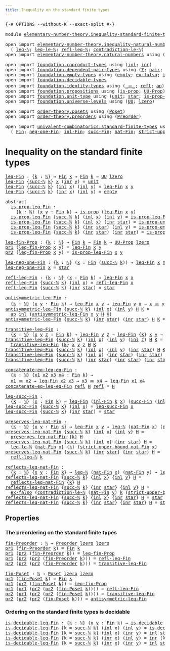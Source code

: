 ```yaml
---
title: Inequality on the standard finite types
---
```


<pre class="Agda"><a id="65" class="Symbol">{-#</a> <a id="69" class="Keyword">OPTIONS</a> <a id="77" class="Pragma">--without-K</a> <a id="89" class="Pragma">--exact-split</a> <a id="103" class="Symbol">#-}</a>

<a id="108" class="Keyword">module</a> <a id="115" href="elementary-number-theory.inequality-standard-finite-types.html" class="Module">elementary-number-theory.inequality-standard-finite-types</a> <a id="173" class="Keyword">where</a>

<a id="180" class="Keyword">open</a> <a id="185" class="Keyword">import</a> <a id="192" href="elementary-number-theory.inequality-natural-numbers.html" class="Module">elementary-number-theory.inequality-natural-numbers</a> <a id="244" class="Keyword">using</a>
  <a id="252" class="Symbol">(</a> <a id="254" href="elementary-number-theory.inequality-natural-numbers.html#1660" class="Function">leq-ℕ</a><a id="259" class="Symbol">;</a> <a id="261" href="elementary-number-theory.inequality-natural-numbers.html#13330" class="Function">leq-le-ℕ</a><a id="269" class="Symbol">;</a> <a id="271" href="elementary-number-theory.inequality-natural-numbers.html#4478" class="Function">refl-leq-ℕ</a><a id="281" class="Symbol">;</a> <a id="283" href="elementary-number-theory.inequality-natural-numbers.html#12443" class="Function">contradiction-le-ℕ</a><a id="301" class="Symbol">)</a>
<a id="303" class="Keyword">open</a> <a id="308" class="Keyword">import</a> <a id="315" href="elementary-number-theory.natural-numbers.html" class="Module">elementary-number-theory.natural-numbers</a> <a id="356" class="Keyword">using</a> <a id="362" class="Symbol">(</a><a id="363" href="elementary-number-theory.natural-numbers.html#1458" class="Datatype">ℕ</a><a id="364" class="Symbol">;</a> <a id="366" href="elementary-number-theory.natural-numbers.html#1479" class="InductiveConstructor">zero-ℕ</a><a id="372" class="Symbol">;</a> <a id="374" href="elementary-number-theory.natural-numbers.html#1492" class="InductiveConstructor">succ-ℕ</a><a id="380" class="Symbol">)</a>

<a id="383" class="Keyword">open</a> <a id="388" class="Keyword">import</a> <a id="395" href="foundation.coproduct-types.html" class="Module">foundation.coproduct-types</a> <a id="422" class="Keyword">using</a> <a id="428" class="Symbol">(</a><a id="429" href="foundation.coproduct-types.html#1253" class="InductiveConstructor">inl</a><a id="432" class="Symbol">;</a> <a id="434" href="foundation.coproduct-types.html#1276" class="InductiveConstructor">inr</a><a id="437" class="Symbol">)</a>
<a id="439" class="Keyword">open</a> <a id="444" class="Keyword">import</a> <a id="451" href="foundation.dependent-pair-types.html" class="Module">foundation.dependent-pair-types</a> <a id="483" class="Keyword">using</a> <a id="489" class="Symbol">(</a><a id="490" href="foundation-core.dependent-pair-types.html#515" class="Record">Σ</a><a id="491" class="Symbol">;</a> <a id="493" href="foundation-core.dependent-pair-types.html#588" class="InductiveConstructor">pair</a><a id="497" class="Symbol">;</a> <a id="499" href="foundation-core.dependent-pair-types.html#605" class="Field">pr1</a><a id="502" class="Symbol">;</a> <a id="504" href="foundation-core.dependent-pair-types.html#617" class="Field">pr2</a><a id="507" class="Symbol">)</a>
<a id="509" class="Keyword">open</a> <a id="514" class="Keyword">import</a> <a id="521" href="foundation.empty-types.html" class="Module">foundation.empty-types</a> <a id="544" class="Keyword">using</a> <a id="550" class="Symbol">(</a><a id="551" href="foundation-core.empty-types.html#1057" class="Datatype">empty</a><a id="556" class="Symbol">;</a> <a id="558" href="foundation-core.empty-types.html#1160" class="Function">ex-falso</a><a id="566" class="Symbol">;</a> <a id="568" href="foundation-core.empty-types.html#2377" class="Function">is-prop-empty</a><a id="581" class="Symbol">)</a>
<a id="583" class="Keyword">open</a> <a id="588" class="Keyword">import</a> <a id="595" href="foundation.decidable-types.html" class="Module">foundation.decidable-types</a>
<a id="622" class="Keyword">open</a> <a id="627" class="Keyword">import</a> <a id="634" href="foundation.identity-types.html" class="Module">foundation.identity-types</a> <a id="660" class="Keyword">using</a> <a id="666" class="Symbol">(</a><a id="667" href="foundation-core.identity-types.html#1865" class="Function Operator">_＝_</a><a id="670" class="Symbol">;</a> <a id="672" href="foundation-core.identity-types.html#1820" class="InductiveConstructor">refl</a><a id="676" class="Symbol">;</a> <a id="678" href="foundation-core.identity-types.html#4003" class="Function">ap</a><a id="680" class="Symbol">)</a>
<a id="682" class="Keyword">open</a> <a id="687" class="Keyword">import</a> <a id="694" href="foundation.propositions.html" class="Module">foundation.propositions</a> <a id="718" class="Keyword">using</a> <a id="724" class="Symbol">(</a><a id="725" href="foundation-core.propositions.html#1309" class="Function">is-prop</a><a id="732" class="Symbol">;</a> <a id="734" href="foundation-core.propositions.html#1393" class="Function">UU-Prop</a><a id="741" class="Symbol">)</a>
<a id="743" class="Keyword">open</a> <a id="748" class="Keyword">import</a> <a id="755" href="foundation.unit-type.html" class="Module">foundation.unit-type</a> <a id="776" class="Keyword">using</a> <a id="782" class="Symbol">(</a><a id="783" href="foundation.unit-type.html#1084" class="Datatype">unit</a><a id="787" class="Symbol">;</a> <a id="789" href="foundation.unit-type.html#1108" class="InductiveConstructor">star</a><a id="793" class="Symbol">;</a> <a id="795" href="foundation.unit-type.html#2898" class="Function">is-prop-unit</a><a id="807" class="Symbol">)</a>
<a id="809" class="Keyword">open</a> <a id="814" class="Keyword">import</a> <a id="821" href="foundation.universe-levels.html" class="Module">foundation.universe-levels</a> <a id="848" class="Keyword">using</a> <a id="854" class="Symbol">(</a><a id="855" href="foundation-core.universe-levels.html#235" class="Primitive">UU</a><a id="857" class="Symbol">;</a> <a id="859" href="Agda.Primitive.html#764" class="Primitive">lzero</a><a id="864" class="Symbol">)</a>

<a id="867" class="Keyword">open</a> <a id="872" class="Keyword">import</a> <a id="879" href="order-theory.posets.html" class="Module">order-theory.posets</a> <a id="899" class="Keyword">using</a> <a id="905" class="Symbol">(</a><a id="906" href="order-theory.posets.html#731" class="Function">Poset</a><a id="911" class="Symbol">)</a>
<a id="913" class="Keyword">open</a> <a id="918" class="Keyword">import</a> <a id="925" href="order-theory.preorders.html" class="Module">order-theory.preorders</a> <a id="948" class="Keyword">using</a> <a id="954" class="Symbol">(</a><a id="955" href="order-theory.preorders.html#531" class="Function">Preorder</a><a id="963" class="Symbol">)</a>

<a id="966" class="Keyword">open</a> <a id="971" class="Keyword">import</a> <a id="978" href="univalent-combinatorics.standard-finite-types.html" class="Module">univalent-combinatorics.standard-finite-types</a> <a id="1024" class="Keyword">using</a>
  <a id="1032" class="Symbol">(</a> <a id="1034" href="univalent-combinatorics.standard-finite-types.html#2293" class="Function">Fin</a><a id="1037" class="Symbol">;</a> <a id="1039" href="univalent-combinatorics.standard-finite-types.html#2557" class="Function">neg-one-Fin</a><a id="1050" class="Symbol">;</a> <a id="1052" href="univalent-combinatorics.standard-finite-types.html#2369" class="Function">inl-Fin</a><a id="1059" class="Symbol">;</a> <a id="1061" href="univalent-combinatorics.standard-finite-types.html#7812" class="Function">succ-Fin</a><a id="1069" class="Symbol">;</a> <a id="1071" href="univalent-combinatorics.standard-finite-types.html#5814" class="Function">nat-Fin</a><a id="1078" class="Symbol">;</a> <a id="1080" href="univalent-combinatorics.standard-finite-types.html#5915" class="Function">strict-upper-bound-nat-Fin</a><a id="1106" class="Symbol">)</a>
</pre>
# Inequality on the standard finite types

<pre class="Agda"><a id="leq-Fin"></a><a id="1164" href="elementary-number-theory.inequality-standard-finite-types.html#1164" class="Function">leq-Fin</a> <a id="1172" class="Symbol">:</a> <a id="1174" class="Symbol">{</a><a id="1175" href="elementary-number-theory.inequality-standard-finite-types.html#1175" class="Bound">k</a> <a id="1177" class="Symbol">:</a> <a id="1179" href="elementary-number-theory.natural-numbers.html#1458" class="Datatype">ℕ</a><a id="1180" class="Symbol">}</a> <a id="1182" class="Symbol">→</a> <a id="1184" href="univalent-combinatorics.standard-finite-types.html#2293" class="Function">Fin</a> <a id="1188" href="elementary-number-theory.inequality-standard-finite-types.html#1175" class="Bound">k</a> <a id="1190" class="Symbol">→</a> <a id="1192" href="univalent-combinatorics.standard-finite-types.html#2293" class="Function">Fin</a> <a id="1196" href="elementary-number-theory.inequality-standard-finite-types.html#1175" class="Bound">k</a> <a id="1198" class="Symbol">→</a> <a id="1200" href="foundation-core.universe-levels.html#235" class="Primitive">UU</a> <a id="1203" href="Agda.Primitive.html#764" class="Primitive">lzero</a>
<a id="1209" href="elementary-number-theory.inequality-standard-finite-types.html#1164" class="Function">leq-Fin</a> <a id="1217" class="Symbol">{</a><a id="1218" href="elementary-number-theory.natural-numbers.html#1492" class="InductiveConstructor">succ-ℕ</a> <a id="1225" href="elementary-number-theory.inequality-standard-finite-types.html#1225" class="Bound">k</a><a id="1226" class="Symbol">}</a> <a id="1228" href="elementary-number-theory.inequality-standard-finite-types.html#1228" class="Bound">x</a> <a id="1230" class="Symbol">(</a><a id="1231" href="foundation.coproduct-types.html#1276" class="InductiveConstructor">inr</a> <a id="1235" href="elementary-number-theory.inequality-standard-finite-types.html#1235" class="Bound">y</a><a id="1236" class="Symbol">)</a> <a id="1238" class="Symbol">=</a> <a id="1240" href="foundation.unit-type.html#1084" class="Datatype">unit</a>
<a id="1245" href="elementary-number-theory.inequality-standard-finite-types.html#1164" class="Function">leq-Fin</a> <a id="1253" class="Symbol">{</a><a id="1254" href="elementary-number-theory.natural-numbers.html#1492" class="InductiveConstructor">succ-ℕ</a> <a id="1261" href="elementary-number-theory.inequality-standard-finite-types.html#1261" class="Bound">k</a><a id="1262" class="Symbol">}</a> <a id="1264" class="Symbol">(</a><a id="1265" href="foundation.coproduct-types.html#1253" class="InductiveConstructor">inl</a> <a id="1269" href="elementary-number-theory.inequality-standard-finite-types.html#1269" class="Bound">x</a><a id="1270" class="Symbol">)</a> <a id="1272" class="Symbol">(</a><a id="1273" href="foundation.coproduct-types.html#1253" class="InductiveConstructor">inl</a> <a id="1277" href="elementary-number-theory.inequality-standard-finite-types.html#1277" class="Bound">y</a><a id="1278" class="Symbol">)</a> <a id="1280" class="Symbol">=</a> <a id="1282" href="elementary-number-theory.inequality-standard-finite-types.html#1164" class="Function">leq-Fin</a> <a id="1290" href="elementary-number-theory.inequality-standard-finite-types.html#1269" class="Bound">x</a> <a id="1292" href="elementary-number-theory.inequality-standard-finite-types.html#1277" class="Bound">y</a>
<a id="1294" href="elementary-number-theory.inequality-standard-finite-types.html#1164" class="Function">leq-Fin</a> <a id="1302" class="Symbol">{</a><a id="1303" href="elementary-number-theory.natural-numbers.html#1492" class="InductiveConstructor">succ-ℕ</a> <a id="1310" href="elementary-number-theory.inequality-standard-finite-types.html#1310" class="Bound">k</a><a id="1311" class="Symbol">}</a> <a id="1313" class="Symbol">(</a><a id="1314" href="foundation.coproduct-types.html#1276" class="InductiveConstructor">inr</a> <a id="1318" href="elementary-number-theory.inequality-standard-finite-types.html#1318" class="Bound">x</a><a id="1319" class="Symbol">)</a> <a id="1321" class="Symbol">(</a><a id="1322" href="foundation.coproduct-types.html#1253" class="InductiveConstructor">inl</a> <a id="1326" href="elementary-number-theory.inequality-standard-finite-types.html#1326" class="Bound">y</a><a id="1327" class="Symbol">)</a> <a id="1329" class="Symbol">=</a> <a id="1331" href="foundation-core.empty-types.html#1057" class="Datatype">empty</a>

<a id="1338" class="Keyword">abstract</a>
  <a id="is-prop-leq-Fin"></a><a id="1349" href="elementary-number-theory.inequality-standard-finite-types.html#1349" class="Function">is-prop-leq-Fin</a> <a id="1365" class="Symbol">:</a>
    <a id="1371" class="Symbol">{</a><a id="1372" href="elementary-number-theory.inequality-standard-finite-types.html#1372" class="Bound">k</a> <a id="1374" class="Symbol">:</a> <a id="1376" href="elementary-number-theory.natural-numbers.html#1458" class="Datatype">ℕ</a><a id="1377" class="Symbol">}</a> <a id="1379" class="Symbol">(</a><a id="1380" href="elementary-number-theory.inequality-standard-finite-types.html#1380" class="Bound">x</a> <a id="1382" href="elementary-number-theory.inequality-standard-finite-types.html#1382" class="Bound">y</a> <a id="1384" class="Symbol">:</a> <a id="1386" href="univalent-combinatorics.standard-finite-types.html#2293" class="Function">Fin</a> <a id="1390" href="elementary-number-theory.inequality-standard-finite-types.html#1372" class="Bound">k</a><a id="1391" class="Symbol">)</a> <a id="1393" class="Symbol">→</a> <a id="1395" href="foundation-core.propositions.html#1309" class="Function">is-prop</a> <a id="1403" class="Symbol">(</a><a id="1404" href="elementary-number-theory.inequality-standard-finite-types.html#1164" class="Function">leq-Fin</a> <a id="1412" href="elementary-number-theory.inequality-standard-finite-types.html#1380" class="Bound">x</a> <a id="1414" href="elementary-number-theory.inequality-standard-finite-types.html#1382" class="Bound">y</a><a id="1415" class="Symbol">)</a>
  <a id="1419" href="elementary-number-theory.inequality-standard-finite-types.html#1349" class="Function">is-prop-leq-Fin</a> <a id="1435" class="Symbol">{</a><a id="1436" href="elementary-number-theory.natural-numbers.html#1492" class="InductiveConstructor">succ-ℕ</a> <a id="1443" href="elementary-number-theory.inequality-standard-finite-types.html#1443" class="Bound">k</a><a id="1444" class="Symbol">}</a> <a id="1446" class="Symbol">(</a><a id="1447" href="foundation.coproduct-types.html#1253" class="InductiveConstructor">inl</a> <a id="1451" href="elementary-number-theory.inequality-standard-finite-types.html#1451" class="Bound">x</a><a id="1452" class="Symbol">)</a> <a id="1454" class="Symbol">(</a><a id="1455" href="foundation.coproduct-types.html#1253" class="InductiveConstructor">inl</a> <a id="1459" href="elementary-number-theory.inequality-standard-finite-types.html#1459" class="Bound">y</a><a id="1460" class="Symbol">)</a> <a id="1462" class="Symbol">=</a> <a id="1464" href="elementary-number-theory.inequality-standard-finite-types.html#1349" class="Function">is-prop-leq-Fin</a> <a id="1480" href="elementary-number-theory.inequality-standard-finite-types.html#1451" class="Bound">x</a> <a id="1482" href="elementary-number-theory.inequality-standard-finite-types.html#1459" class="Bound">y</a>
  <a id="1486" href="elementary-number-theory.inequality-standard-finite-types.html#1349" class="Function">is-prop-leq-Fin</a> <a id="1502" class="Symbol">{</a><a id="1503" href="elementary-number-theory.natural-numbers.html#1492" class="InductiveConstructor">succ-ℕ</a> <a id="1510" href="elementary-number-theory.inequality-standard-finite-types.html#1510" class="Bound">k</a><a id="1511" class="Symbol">}</a> <a id="1513" class="Symbol">(</a><a id="1514" href="foundation.coproduct-types.html#1253" class="InductiveConstructor">inl</a> <a id="1518" href="elementary-number-theory.inequality-standard-finite-types.html#1518" class="Bound">x</a><a id="1519" class="Symbol">)</a> <a id="1521" class="Symbol">(</a><a id="1522" href="foundation.coproduct-types.html#1276" class="InductiveConstructor">inr</a> <a id="1526" href="foundation.unit-type.html#1108" class="InductiveConstructor">star</a><a id="1530" class="Symbol">)</a> <a id="1532" class="Symbol">=</a> <a id="1534" href="foundation.unit-type.html#2898" class="Function">is-prop-unit</a>
  <a id="1549" href="elementary-number-theory.inequality-standard-finite-types.html#1349" class="Function">is-prop-leq-Fin</a> <a id="1565" class="Symbol">{</a><a id="1566" href="elementary-number-theory.natural-numbers.html#1492" class="InductiveConstructor">succ-ℕ</a> <a id="1573" href="elementary-number-theory.inequality-standard-finite-types.html#1573" class="Bound">k</a><a id="1574" class="Symbol">}</a> <a id="1576" class="Symbol">(</a><a id="1577" href="foundation.coproduct-types.html#1276" class="InductiveConstructor">inr</a> <a id="1581" href="foundation.unit-type.html#1108" class="InductiveConstructor">star</a><a id="1585" class="Symbol">)</a> <a id="1587" class="Symbol">(</a><a id="1588" href="foundation.coproduct-types.html#1253" class="InductiveConstructor">inl</a> <a id="1592" href="elementary-number-theory.inequality-standard-finite-types.html#1592" class="Bound">y</a><a id="1593" class="Symbol">)</a> <a id="1595" class="Symbol">=</a> <a id="1597" href="foundation-core.empty-types.html#2377" class="Function">is-prop-empty</a>
  <a id="1613" href="elementary-number-theory.inequality-standard-finite-types.html#1349" class="Function">is-prop-leq-Fin</a> <a id="1629" class="Symbol">{</a><a id="1630" href="elementary-number-theory.natural-numbers.html#1492" class="InductiveConstructor">succ-ℕ</a> <a id="1637" href="elementary-number-theory.inequality-standard-finite-types.html#1637" class="Bound">k</a><a id="1638" class="Symbol">}</a> <a id="1640" class="Symbol">(</a><a id="1641" href="foundation.coproduct-types.html#1276" class="InductiveConstructor">inr</a> <a id="1645" href="foundation.unit-type.html#1108" class="InductiveConstructor">star</a><a id="1649" class="Symbol">)</a> <a id="1651" class="Symbol">(</a><a id="1652" href="foundation.coproduct-types.html#1276" class="InductiveConstructor">inr</a> <a id="1656" href="foundation.unit-type.html#1108" class="InductiveConstructor">star</a><a id="1660" class="Symbol">)</a> <a id="1662" class="Symbol">=</a> <a id="1664" href="foundation.unit-type.html#2898" class="Function">is-prop-unit</a>

<a id="leq-fin-Prop"></a><a id="1678" href="elementary-number-theory.inequality-standard-finite-types.html#1678" class="Function">leq-fin-Prop</a> <a id="1691" class="Symbol">:</a> <a id="1693" class="Symbol">{</a><a id="1694" href="elementary-number-theory.inequality-standard-finite-types.html#1694" class="Bound">k</a> <a id="1696" class="Symbol">:</a> <a id="1698" href="elementary-number-theory.natural-numbers.html#1458" class="Datatype">ℕ</a><a id="1699" class="Symbol">}</a> <a id="1701" class="Symbol">→</a> <a id="1703" href="univalent-combinatorics.standard-finite-types.html#2293" class="Function">Fin</a> <a id="1707" href="elementary-number-theory.inequality-standard-finite-types.html#1694" class="Bound">k</a> <a id="1709" class="Symbol">→</a> <a id="1711" href="univalent-combinatorics.standard-finite-types.html#2293" class="Function">Fin</a> <a id="1715" href="elementary-number-theory.inequality-standard-finite-types.html#1694" class="Bound">k</a> <a id="1717" class="Symbol">→</a> <a id="1719" href="foundation-core.propositions.html#1393" class="Function">UU-Prop</a> <a id="1727" href="Agda.Primitive.html#764" class="Primitive">lzero</a>
<a id="1733" href="foundation-core.dependent-pair-types.html#605" class="Field">pr1</a> <a id="1737" class="Symbol">(</a><a id="1738" href="elementary-number-theory.inequality-standard-finite-types.html#1678" class="Function">leq-fin-Prop</a> <a id="1751" href="elementary-number-theory.inequality-standard-finite-types.html#1751" class="Bound">x</a> <a id="1753" href="elementary-number-theory.inequality-standard-finite-types.html#1753" class="Bound">y</a><a id="1754" class="Symbol">)</a> <a id="1756" class="Symbol">=</a> <a id="1758" href="elementary-number-theory.inequality-standard-finite-types.html#1164" class="Function">leq-Fin</a> <a id="1766" href="elementary-number-theory.inequality-standard-finite-types.html#1751" class="Bound">x</a> <a id="1768" href="elementary-number-theory.inequality-standard-finite-types.html#1753" class="Bound">y</a>
<a id="1770" href="foundation-core.dependent-pair-types.html#617" class="Field">pr2</a> <a id="1774" class="Symbol">(</a><a id="1775" href="elementary-number-theory.inequality-standard-finite-types.html#1678" class="Function">leq-fin-Prop</a> <a id="1788" href="elementary-number-theory.inequality-standard-finite-types.html#1788" class="Bound">x</a> <a id="1790" href="elementary-number-theory.inequality-standard-finite-types.html#1790" class="Bound">y</a><a id="1791" class="Symbol">)</a> <a id="1793" class="Symbol">=</a> <a id="1795" href="elementary-number-theory.inequality-standard-finite-types.html#1349" class="Function">is-prop-leq-Fin</a> <a id="1811" href="elementary-number-theory.inequality-standard-finite-types.html#1788" class="Bound">x</a> <a id="1813" href="elementary-number-theory.inequality-standard-finite-types.html#1790" class="Bound">y</a>

<a id="leq-neg-one-Fin"></a><a id="1816" href="elementary-number-theory.inequality-standard-finite-types.html#1816" class="Function">leq-neg-one-Fin</a> <a id="1832" class="Symbol">:</a> <a id="1834" class="Symbol">{</a><a id="1835" href="elementary-number-theory.inequality-standard-finite-types.html#1835" class="Bound">k</a> <a id="1837" class="Symbol">:</a> <a id="1839" href="elementary-number-theory.natural-numbers.html#1458" class="Datatype">ℕ</a><a id="1840" class="Symbol">}</a> <a id="1842" class="Symbol">(</a><a id="1843" href="elementary-number-theory.inequality-standard-finite-types.html#1843" class="Bound">x</a> <a id="1845" class="Symbol">:</a> <a id="1847" href="univalent-combinatorics.standard-finite-types.html#2293" class="Function">Fin</a> <a id="1851" class="Symbol">(</a><a id="1852" href="elementary-number-theory.natural-numbers.html#1492" class="InductiveConstructor">succ-ℕ</a> <a id="1859" href="elementary-number-theory.inequality-standard-finite-types.html#1835" class="Bound">k</a><a id="1860" class="Symbol">))</a> <a id="1863" class="Symbol">→</a> <a id="1865" href="elementary-number-theory.inequality-standard-finite-types.html#1164" class="Function">leq-Fin</a> <a id="1873" href="elementary-number-theory.inequality-standard-finite-types.html#1843" class="Bound">x</a> <a id="1875" href="univalent-combinatorics.standard-finite-types.html#2557" class="Function">neg-one-Fin</a>
<a id="1887" href="elementary-number-theory.inequality-standard-finite-types.html#1816" class="Function">leq-neg-one-Fin</a> <a id="1903" href="elementary-number-theory.inequality-standard-finite-types.html#1903" class="Bound">x</a> <a id="1905" class="Symbol">=</a> <a id="1907" href="foundation.unit-type.html#1108" class="InductiveConstructor">star</a>

<a id="refl-leq-Fin"></a><a id="1913" href="elementary-number-theory.inequality-standard-finite-types.html#1913" class="Function">refl-leq-Fin</a> <a id="1926" class="Symbol">:</a> <a id="1928" class="Symbol">{</a><a id="1929" href="elementary-number-theory.inequality-standard-finite-types.html#1929" class="Bound">k</a> <a id="1931" class="Symbol">:</a> <a id="1933" href="elementary-number-theory.natural-numbers.html#1458" class="Datatype">ℕ</a><a id="1934" class="Symbol">}</a> <a id="1936" class="Symbol">(</a><a id="1937" href="elementary-number-theory.inequality-standard-finite-types.html#1937" class="Bound">x</a> <a id="1939" class="Symbol">:</a> <a id="1941" href="univalent-combinatorics.standard-finite-types.html#2293" class="Function">Fin</a> <a id="1945" href="elementary-number-theory.inequality-standard-finite-types.html#1929" class="Bound">k</a><a id="1946" class="Symbol">)</a> <a id="1948" class="Symbol">→</a> <a id="1950" href="elementary-number-theory.inequality-standard-finite-types.html#1164" class="Function">leq-Fin</a> <a id="1958" href="elementary-number-theory.inequality-standard-finite-types.html#1937" class="Bound">x</a> <a id="1960" href="elementary-number-theory.inequality-standard-finite-types.html#1937" class="Bound">x</a>
<a id="1962" href="elementary-number-theory.inequality-standard-finite-types.html#1913" class="Function">refl-leq-Fin</a> <a id="1975" class="Symbol">{</a><a id="1976" href="elementary-number-theory.natural-numbers.html#1492" class="InductiveConstructor">succ-ℕ</a> <a id="1983" href="elementary-number-theory.inequality-standard-finite-types.html#1983" class="Bound">k</a><a id="1984" class="Symbol">}</a> <a id="1986" class="Symbol">(</a><a id="1987" href="foundation.coproduct-types.html#1253" class="InductiveConstructor">inl</a> <a id="1991" href="elementary-number-theory.inequality-standard-finite-types.html#1991" class="Bound">x</a><a id="1992" class="Symbol">)</a> <a id="1994" class="Symbol">=</a> <a id="1996" href="elementary-number-theory.inequality-standard-finite-types.html#1913" class="Function">refl-leq-Fin</a> <a id="2009" href="elementary-number-theory.inequality-standard-finite-types.html#1991" class="Bound">x</a>
<a id="2011" href="elementary-number-theory.inequality-standard-finite-types.html#1913" class="Function">refl-leq-Fin</a> <a id="2024" class="Symbol">{</a><a id="2025" href="elementary-number-theory.natural-numbers.html#1492" class="InductiveConstructor">succ-ℕ</a> <a id="2032" href="elementary-number-theory.inequality-standard-finite-types.html#2032" class="Bound">k</a><a id="2033" class="Symbol">}</a> <a id="2035" class="Symbol">(</a><a id="2036" href="foundation.coproduct-types.html#1276" class="InductiveConstructor">inr</a> <a id="2040" href="foundation.unit-type.html#1108" class="InductiveConstructor">star</a><a id="2044" class="Symbol">)</a> <a id="2046" class="Symbol">=</a> <a id="2048" href="foundation.unit-type.html#1108" class="InductiveConstructor">star</a>

<a id="antisymmetric-leq-Fin"></a><a id="2054" href="elementary-number-theory.inequality-standard-finite-types.html#2054" class="Function">antisymmetric-leq-Fin</a> <a id="2076" class="Symbol">:</a>
  <a id="2080" class="Symbol">{</a><a id="2081" href="elementary-number-theory.inequality-standard-finite-types.html#2081" class="Bound">k</a> <a id="2083" class="Symbol">:</a> <a id="2085" href="elementary-number-theory.natural-numbers.html#1458" class="Datatype">ℕ</a><a id="2086" class="Symbol">}</a> <a id="2088" class="Symbol">(</a><a id="2089" href="elementary-number-theory.inequality-standard-finite-types.html#2089" class="Bound">x</a> <a id="2091" href="elementary-number-theory.inequality-standard-finite-types.html#2091" class="Bound">y</a> <a id="2093" class="Symbol">:</a> <a id="2095" href="univalent-combinatorics.standard-finite-types.html#2293" class="Function">Fin</a> <a id="2099" href="elementary-number-theory.inequality-standard-finite-types.html#2081" class="Bound">k</a><a id="2100" class="Symbol">)</a> <a id="2102" class="Symbol">→</a> <a id="2104" href="elementary-number-theory.inequality-standard-finite-types.html#1164" class="Function">leq-Fin</a> <a id="2112" href="elementary-number-theory.inequality-standard-finite-types.html#2089" class="Bound">x</a> <a id="2114" href="elementary-number-theory.inequality-standard-finite-types.html#2091" class="Bound">y</a> <a id="2116" class="Symbol">→</a> <a id="2118" href="elementary-number-theory.inequality-standard-finite-types.html#1164" class="Function">leq-Fin</a> <a id="2126" href="elementary-number-theory.inequality-standard-finite-types.html#2091" class="Bound">y</a> <a id="2128" href="elementary-number-theory.inequality-standard-finite-types.html#2089" class="Bound">x</a> <a id="2130" class="Symbol">→</a> <a id="2132" href="elementary-number-theory.inequality-standard-finite-types.html#2089" class="Bound">x</a> <a id="2134" href="foundation-core.identity-types.html#1865" class="Function Operator">＝</a> <a id="2136" href="elementary-number-theory.inequality-standard-finite-types.html#2091" class="Bound">y</a>
<a id="2138" href="elementary-number-theory.inequality-standard-finite-types.html#2054" class="Function">antisymmetric-leq-Fin</a> <a id="2160" class="Symbol">{</a><a id="2161" href="elementary-number-theory.natural-numbers.html#1492" class="InductiveConstructor">succ-ℕ</a> <a id="2168" href="elementary-number-theory.inequality-standard-finite-types.html#2168" class="Bound">k</a><a id="2169" class="Symbol">}</a> <a id="2171" class="Symbol">(</a><a id="2172" href="foundation.coproduct-types.html#1253" class="InductiveConstructor">inl</a> <a id="2176" href="elementary-number-theory.inequality-standard-finite-types.html#2176" class="Bound">x</a><a id="2177" class="Symbol">)</a> <a id="2179" class="Symbol">(</a><a id="2180" href="foundation.coproduct-types.html#1253" class="InductiveConstructor">inl</a> <a id="2184" href="elementary-number-theory.inequality-standard-finite-types.html#2184" class="Bound">y</a><a id="2185" class="Symbol">)</a> <a id="2187" href="elementary-number-theory.inequality-standard-finite-types.html#2187" class="Bound">H</a> <a id="2189" href="elementary-number-theory.inequality-standard-finite-types.html#2189" class="Bound">K</a> <a id="2191" class="Symbol">=</a>
  <a id="2195" href="foundation-core.identity-types.html#4003" class="Function">ap</a> <a id="2198" href="foundation.coproduct-types.html#1253" class="InductiveConstructor">inl</a> <a id="2202" class="Symbol">(</a><a id="2203" href="elementary-number-theory.inequality-standard-finite-types.html#2054" class="Function">antisymmetric-leq-Fin</a> <a id="2225" href="elementary-number-theory.inequality-standard-finite-types.html#2176" class="Bound">x</a> <a id="2227" href="elementary-number-theory.inequality-standard-finite-types.html#2184" class="Bound">y</a> <a id="2229" href="elementary-number-theory.inequality-standard-finite-types.html#2187" class="Bound">H</a> <a id="2231" href="elementary-number-theory.inequality-standard-finite-types.html#2189" class="Bound">K</a><a id="2232" class="Symbol">)</a>
<a id="2234" href="elementary-number-theory.inequality-standard-finite-types.html#2054" class="Function">antisymmetric-leq-Fin</a> <a id="2256" class="Symbol">{</a><a id="2257" href="elementary-number-theory.natural-numbers.html#1492" class="InductiveConstructor">succ-ℕ</a> <a id="2264" href="elementary-number-theory.inequality-standard-finite-types.html#2264" class="Bound">k</a><a id="2265" class="Symbol">}</a> <a id="2267" class="Symbol">(</a><a id="2268" href="foundation.coproduct-types.html#1276" class="InductiveConstructor">inr</a> <a id="2272" href="foundation.unit-type.html#1108" class="InductiveConstructor">star</a><a id="2276" class="Symbol">)</a> <a id="2278" class="Symbol">(</a><a id="2279" href="foundation.coproduct-types.html#1276" class="InductiveConstructor">inr</a> <a id="2283" href="foundation.unit-type.html#1108" class="InductiveConstructor">star</a><a id="2287" class="Symbol">)</a> <a id="2289" href="elementary-number-theory.inequality-standard-finite-types.html#2289" class="Bound">H</a> <a id="2291" href="elementary-number-theory.inequality-standard-finite-types.html#2291" class="Bound">K</a> <a id="2293" class="Symbol">=</a> <a id="2295" href="foundation-core.identity-types.html#1820" class="InductiveConstructor">refl</a>

<a id="transitive-leq-Fin"></a><a id="2301" href="elementary-number-theory.inequality-standard-finite-types.html#2301" class="Function">transitive-leq-Fin</a> <a id="2320" class="Symbol">:</a>
  <a id="2324" class="Symbol">{</a><a id="2325" href="elementary-number-theory.inequality-standard-finite-types.html#2325" class="Bound">k</a> <a id="2327" class="Symbol">:</a> <a id="2329" href="elementary-number-theory.natural-numbers.html#1458" class="Datatype">ℕ</a><a id="2330" class="Symbol">}</a> <a id="2332" class="Symbol">(</a><a id="2333" href="elementary-number-theory.inequality-standard-finite-types.html#2333" class="Bound">x</a> <a id="2335" href="elementary-number-theory.inequality-standard-finite-types.html#2335" class="Bound">y</a> <a id="2337" href="elementary-number-theory.inequality-standard-finite-types.html#2337" class="Bound">z</a> <a id="2339" class="Symbol">:</a> <a id="2341" href="univalent-combinatorics.standard-finite-types.html#2293" class="Function">Fin</a> <a id="2345" href="elementary-number-theory.inequality-standard-finite-types.html#2325" class="Bound">k</a><a id="2346" class="Symbol">)</a> <a id="2348" class="Symbol">→</a> <a id="2350" href="elementary-number-theory.inequality-standard-finite-types.html#1164" class="Function">leq-Fin</a> <a id="2358" href="elementary-number-theory.inequality-standard-finite-types.html#2335" class="Bound">y</a> <a id="2360" href="elementary-number-theory.inequality-standard-finite-types.html#2337" class="Bound">z</a> <a id="2362" class="Symbol">→</a> <a id="2364" href="elementary-number-theory.inequality-standard-finite-types.html#1164" class="Function">leq-Fin</a> <a id="2372" class="Symbol">{</a><a id="2373" href="elementary-number-theory.inequality-standard-finite-types.html#2325" class="Bound">k</a><a id="2374" class="Symbol">}</a> <a id="2376" href="elementary-number-theory.inequality-standard-finite-types.html#2333" class="Bound">x</a> <a id="2378" href="elementary-number-theory.inequality-standard-finite-types.html#2335" class="Bound">y</a> <a id="2380" class="Symbol">→</a> <a id="2382" href="elementary-number-theory.inequality-standard-finite-types.html#1164" class="Function">leq-Fin</a> <a id="2390" class="Symbol">{</a><a id="2391" href="elementary-number-theory.inequality-standard-finite-types.html#2325" class="Bound">k</a><a id="2392" class="Symbol">}</a> <a id="2394" href="elementary-number-theory.inequality-standard-finite-types.html#2333" class="Bound">x</a> <a id="2396" href="elementary-number-theory.inequality-standard-finite-types.html#2337" class="Bound">z</a>
<a id="2398" href="elementary-number-theory.inequality-standard-finite-types.html#2301" class="Function">transitive-leq-Fin</a> <a id="2417" class="Symbol">{</a><a id="2418" href="elementary-number-theory.natural-numbers.html#1492" class="InductiveConstructor">succ-ℕ</a> <a id="2425" href="elementary-number-theory.inequality-standard-finite-types.html#2425" class="Bound">k</a><a id="2426" class="Symbol">}</a> <a id="2428" class="Symbol">(</a><a id="2429" href="foundation.coproduct-types.html#1253" class="InductiveConstructor">inl</a> <a id="2433" href="elementary-number-theory.inequality-standard-finite-types.html#2433" class="Bound">x</a><a id="2434" class="Symbol">)</a> <a id="2436" class="Symbol">(</a><a id="2437" href="foundation.coproduct-types.html#1253" class="InductiveConstructor">inl</a> <a id="2441" href="elementary-number-theory.inequality-standard-finite-types.html#2441" class="Bound">y</a><a id="2442" class="Symbol">)</a> <a id="2444" class="Symbol">(</a><a id="2445" href="foundation.coproduct-types.html#1253" class="InductiveConstructor">inl</a> <a id="2449" href="elementary-number-theory.inequality-standard-finite-types.html#2449" class="Bound">z</a><a id="2450" class="Symbol">)</a> <a id="2452" href="elementary-number-theory.inequality-standard-finite-types.html#2452" class="Bound">H</a> <a id="2454" href="elementary-number-theory.inequality-standard-finite-types.html#2454" class="Bound">K</a> <a id="2456" class="Symbol">=</a>
  <a id="2460" href="elementary-number-theory.inequality-standard-finite-types.html#2301" class="Function">transitive-leq-Fin</a> <a id="2479" class="Symbol">{</a><a id="2480" href="elementary-number-theory.inequality-standard-finite-types.html#2425" class="Bound">k</a><a id="2481" class="Symbol">}</a> <a id="2483" href="elementary-number-theory.inequality-standard-finite-types.html#2433" class="Bound">x</a> <a id="2485" href="elementary-number-theory.inequality-standard-finite-types.html#2441" class="Bound">y</a> <a id="2487" href="elementary-number-theory.inequality-standard-finite-types.html#2449" class="Bound">z</a> <a id="2489" href="elementary-number-theory.inequality-standard-finite-types.html#2452" class="Bound">H</a> <a id="2491" href="elementary-number-theory.inequality-standard-finite-types.html#2454" class="Bound">K</a>
<a id="2493" href="elementary-number-theory.inequality-standard-finite-types.html#2301" class="Function">transitive-leq-Fin</a> <a id="2512" class="Symbol">{</a><a id="2513" href="elementary-number-theory.natural-numbers.html#1492" class="InductiveConstructor">succ-ℕ</a> <a id="2520" href="elementary-number-theory.inequality-standard-finite-types.html#2520" class="Bound">k</a><a id="2521" class="Symbol">}</a> <a id="2523" class="Symbol">(</a><a id="2524" href="foundation.coproduct-types.html#1253" class="InductiveConstructor">inl</a> <a id="2528" href="elementary-number-theory.inequality-standard-finite-types.html#2528" class="Bound">x</a><a id="2529" class="Symbol">)</a> <a id="2531" class="Symbol">(</a><a id="2532" href="foundation.coproduct-types.html#1253" class="InductiveConstructor">inl</a> <a id="2536" href="elementary-number-theory.inequality-standard-finite-types.html#2536" class="Bound">y</a><a id="2537" class="Symbol">)</a> <a id="2539" class="Symbol">(</a><a id="2540" href="foundation.coproduct-types.html#1276" class="InductiveConstructor">inr</a> <a id="2544" href="foundation.unit-type.html#1108" class="InductiveConstructor">star</a><a id="2548" class="Symbol">)</a> <a id="2550" href="elementary-number-theory.inequality-standard-finite-types.html#2550" class="Bound">H</a> <a id="2552" href="elementary-number-theory.inequality-standard-finite-types.html#2552" class="Bound">K</a> <a id="2554" class="Symbol">=</a> <a id="2556" href="foundation.unit-type.html#1108" class="InductiveConstructor">star</a>
<a id="2561" href="elementary-number-theory.inequality-standard-finite-types.html#2301" class="Function">transitive-leq-Fin</a> <a id="2580" class="Symbol">{</a><a id="2581" href="elementary-number-theory.natural-numbers.html#1492" class="InductiveConstructor">succ-ℕ</a> <a id="2588" href="elementary-number-theory.inequality-standard-finite-types.html#2588" class="Bound">k</a><a id="2589" class="Symbol">}</a> <a id="2591" class="Symbol">(</a><a id="2592" href="foundation.coproduct-types.html#1253" class="InductiveConstructor">inl</a> <a id="2596" href="elementary-number-theory.inequality-standard-finite-types.html#2596" class="Bound">x</a><a id="2597" class="Symbol">)</a> <a id="2599" class="Symbol">(</a><a id="2600" href="foundation.coproduct-types.html#1276" class="InductiveConstructor">inr</a> <a id="2604" href="foundation.unit-type.html#1108" class="InductiveConstructor">star</a><a id="2608" class="Symbol">)</a> <a id="2610" class="Symbol">(</a><a id="2611" href="foundation.coproduct-types.html#1276" class="InductiveConstructor">inr</a> <a id="2615" href="foundation.unit-type.html#1108" class="InductiveConstructor">star</a><a id="2619" class="Symbol">)</a> <a id="2621" href="elementary-number-theory.inequality-standard-finite-types.html#2621" class="Bound">H</a> <a id="2623" href="elementary-number-theory.inequality-standard-finite-types.html#2623" class="Bound">K</a> <a id="2625" class="Symbol">=</a> <a id="2627" href="foundation.unit-type.html#1108" class="InductiveConstructor">star</a>
<a id="2632" href="elementary-number-theory.inequality-standard-finite-types.html#2301" class="Function">transitive-leq-Fin</a> <a id="2651" class="Symbol">{</a><a id="2652" href="elementary-number-theory.natural-numbers.html#1492" class="InductiveConstructor">succ-ℕ</a> <a id="2659" href="elementary-number-theory.inequality-standard-finite-types.html#2659" class="Bound">k</a><a id="2660" class="Symbol">}</a> <a id="2662" class="Symbol">(</a><a id="2663" href="foundation.coproduct-types.html#1276" class="InductiveConstructor">inr</a> <a id="2667" href="foundation.unit-type.html#1108" class="InductiveConstructor">star</a><a id="2671" class="Symbol">)</a> <a id="2673" class="Symbol">(</a><a id="2674" href="foundation.coproduct-types.html#1276" class="InductiveConstructor">inr</a> <a id="2678" href="foundation.unit-type.html#1108" class="InductiveConstructor">star</a><a id="2682" class="Symbol">)</a> <a id="2684" class="Symbol">(</a><a id="2685" href="foundation.coproduct-types.html#1276" class="InductiveConstructor">inr</a> <a id="2689" href="foundation.unit-type.html#1108" class="InductiveConstructor">star</a><a id="2693" class="Symbol">)</a> <a id="2695" href="elementary-number-theory.inequality-standard-finite-types.html#2695" class="Bound">H</a> <a id="2697" href="elementary-number-theory.inequality-standard-finite-types.html#2697" class="Bound">K</a> <a id="2699" class="Symbol">=</a> <a id="2701" href="foundation.unit-type.html#1108" class="InductiveConstructor">star</a>

<a id="concatenate-eq-leq-eq-Fin"></a><a id="2707" href="elementary-number-theory.inequality-standard-finite-types.html#2707" class="Function">concatenate-eq-leq-eq-Fin</a> <a id="2733" class="Symbol">:</a>
  <a id="2737" class="Symbol">{</a><a id="2738" href="elementary-number-theory.inequality-standard-finite-types.html#2738" class="Bound">k</a> <a id="2740" class="Symbol">:</a> <a id="2742" href="elementary-number-theory.natural-numbers.html#1458" class="Datatype">ℕ</a><a id="2743" class="Symbol">}</a> <a id="2745" class="Symbol">{</a><a id="2746" href="elementary-number-theory.inequality-standard-finite-types.html#2746" class="Bound">x1</a> <a id="2749" href="elementary-number-theory.inequality-standard-finite-types.html#2749" class="Bound">x2</a> <a id="2752" href="elementary-number-theory.inequality-standard-finite-types.html#2752" class="Bound">x3</a> <a id="2755" href="elementary-number-theory.inequality-standard-finite-types.html#2755" class="Bound">x4</a> <a id="2758" class="Symbol">:</a> <a id="2760" href="univalent-combinatorics.standard-finite-types.html#2293" class="Function">Fin</a> <a id="2764" href="elementary-number-theory.inequality-standard-finite-types.html#2738" class="Bound">k</a><a id="2765" class="Symbol">}</a> <a id="2767" class="Symbol">→</a>
  <a id="2771" href="elementary-number-theory.inequality-standard-finite-types.html#2746" class="Bound">x1</a> <a id="2774" href="foundation-core.identity-types.html#1865" class="Function Operator">＝</a> <a id="2776" href="elementary-number-theory.inequality-standard-finite-types.html#2749" class="Bound">x2</a> <a id="2779" class="Symbol">→</a> <a id="2781" href="elementary-number-theory.inequality-standard-finite-types.html#1164" class="Function">leq-Fin</a> <a id="2789" href="elementary-number-theory.inequality-standard-finite-types.html#2749" class="Bound">x2</a> <a id="2792" href="elementary-number-theory.inequality-standard-finite-types.html#2752" class="Bound">x3</a> <a id="2795" class="Symbol">→</a> <a id="2797" href="elementary-number-theory.inequality-standard-finite-types.html#2752" class="Bound">x3</a> <a id="2800" href="foundation-core.identity-types.html#1865" class="Function Operator">＝</a> <a id="2802" href="elementary-number-theory.inequality-standard-finite-types.html#2755" class="Bound">x4</a> <a id="2805" class="Symbol">→</a> <a id="2807" href="elementary-number-theory.inequality-standard-finite-types.html#1164" class="Function">leq-Fin</a> <a id="2815" href="elementary-number-theory.inequality-standard-finite-types.html#2746" class="Bound">x1</a> <a id="2818" href="elementary-number-theory.inequality-standard-finite-types.html#2755" class="Bound">x4</a>
<a id="2821" href="elementary-number-theory.inequality-standard-finite-types.html#2707" class="Function">concatenate-eq-leq-eq-Fin</a> <a id="2847" href="foundation-core.identity-types.html#1820" class="InductiveConstructor">refl</a> <a id="2852" href="elementary-number-theory.inequality-standard-finite-types.html#2852" class="Bound">H</a> <a id="2854" href="foundation-core.identity-types.html#1820" class="InductiveConstructor">refl</a> <a id="2859" class="Symbol">=</a> <a id="2861" href="elementary-number-theory.inequality-standard-finite-types.html#2852" class="Bound">H</a>

<a id="leq-succ-Fin"></a><a id="2864" href="elementary-number-theory.inequality-standard-finite-types.html#2864" class="Function">leq-succ-Fin</a> <a id="2877" class="Symbol">:</a>
  <a id="2881" class="Symbol">{</a><a id="2882" href="elementary-number-theory.inequality-standard-finite-types.html#2882" class="Bound">k</a> <a id="2884" class="Symbol">:</a> <a id="2886" href="elementary-number-theory.natural-numbers.html#1458" class="Datatype">ℕ</a><a id="2887" class="Symbol">}</a> <a id="2889" class="Symbol">(</a><a id="2890" href="elementary-number-theory.inequality-standard-finite-types.html#2890" class="Bound">x</a> <a id="2892" class="Symbol">:</a> <a id="2894" href="univalent-combinatorics.standard-finite-types.html#2293" class="Function">Fin</a> <a id="2898" href="elementary-number-theory.inequality-standard-finite-types.html#2882" class="Bound">k</a><a id="2899" class="Symbol">)</a> <a id="2901" class="Symbol">→</a> <a id="2903" href="elementary-number-theory.inequality-standard-finite-types.html#1164" class="Function">leq-Fin</a> <a id="2911" class="Symbol">(</a><a id="2912" href="univalent-combinatorics.standard-finite-types.html#2369" class="Function">inl-Fin</a> <a id="2920" href="elementary-number-theory.inequality-standard-finite-types.html#2882" class="Bound">k</a> <a id="2922" href="elementary-number-theory.inequality-standard-finite-types.html#2890" class="Bound">x</a><a id="2923" class="Symbol">)</a> <a id="2925" class="Symbol">(</a><a id="2926" href="univalent-combinatorics.standard-finite-types.html#7812" class="Function">succ-Fin</a> <a id="2935" class="Symbol">(</a><a id="2936" href="univalent-combinatorics.standard-finite-types.html#2369" class="Function">inl-Fin</a> <a id="2944" href="elementary-number-theory.inequality-standard-finite-types.html#2882" class="Bound">k</a> <a id="2946" href="elementary-number-theory.inequality-standard-finite-types.html#2890" class="Bound">x</a><a id="2947" class="Symbol">))</a>
<a id="2950" href="elementary-number-theory.inequality-standard-finite-types.html#2864" class="Function">leq-succ-Fin</a> <a id="2963" class="Symbol">{</a><a id="2964" href="elementary-number-theory.natural-numbers.html#1492" class="InductiveConstructor">succ-ℕ</a> <a id="2971" href="elementary-number-theory.inequality-standard-finite-types.html#2971" class="Bound">k</a><a id="2972" class="Symbol">}</a> <a id="2974" class="Symbol">(</a><a id="2975" href="foundation.coproduct-types.html#1253" class="InductiveConstructor">inl</a> <a id="2979" href="elementary-number-theory.inequality-standard-finite-types.html#2979" class="Bound">x</a><a id="2980" class="Symbol">)</a> <a id="2982" class="Symbol">=</a> <a id="2984" href="elementary-number-theory.inequality-standard-finite-types.html#2864" class="Function">leq-succ-Fin</a> <a id="2997" href="elementary-number-theory.inequality-standard-finite-types.html#2979" class="Bound">x</a>
<a id="2999" href="elementary-number-theory.inequality-standard-finite-types.html#2864" class="Function">leq-succ-Fin</a> <a id="3012" class="Symbol">{</a><a id="3013" href="elementary-number-theory.natural-numbers.html#1492" class="InductiveConstructor">succ-ℕ</a> <a id="3020" href="elementary-number-theory.inequality-standard-finite-types.html#3020" class="Bound">k</a><a id="3021" class="Symbol">}</a> <a id="3023" class="Symbol">(</a><a id="3024" href="foundation.coproduct-types.html#1276" class="InductiveConstructor">inr</a> <a id="3028" href="foundation.unit-type.html#1108" class="InductiveConstructor">star</a><a id="3032" class="Symbol">)</a> <a id="3034" class="Symbol">=</a> <a id="3036" href="foundation.unit-type.html#1108" class="InductiveConstructor">star</a>

<a id="preserves-leq-nat-Fin"></a><a id="3042" href="elementary-number-theory.inequality-standard-finite-types.html#3042" class="Function">preserves-leq-nat-Fin</a> <a id="3064" class="Symbol">:</a>
  <a id="3068" class="Symbol">{</a><a id="3069" href="elementary-number-theory.inequality-standard-finite-types.html#3069" class="Bound">k</a> <a id="3071" class="Symbol">:</a> <a id="3073" href="elementary-number-theory.natural-numbers.html#1458" class="Datatype">ℕ</a><a id="3074" class="Symbol">}</a> <a id="3076" class="Symbol">{</a><a id="3077" href="elementary-number-theory.inequality-standard-finite-types.html#3077" class="Bound">x</a> <a id="3079" href="elementary-number-theory.inequality-standard-finite-types.html#3079" class="Bound">y</a> <a id="3081" class="Symbol">:</a> <a id="3083" href="univalent-combinatorics.standard-finite-types.html#2293" class="Function">Fin</a> <a id="3087" href="elementary-number-theory.inequality-standard-finite-types.html#3069" class="Bound">k</a><a id="3088" class="Symbol">}</a> <a id="3090" class="Symbol">→</a> <a id="3092" href="elementary-number-theory.inequality-standard-finite-types.html#1164" class="Function">leq-Fin</a> <a id="3100" href="elementary-number-theory.inequality-standard-finite-types.html#3077" class="Bound">x</a> <a id="3102" href="elementary-number-theory.inequality-standard-finite-types.html#3079" class="Bound">y</a> <a id="3104" class="Symbol">→</a> <a id="3106" href="elementary-number-theory.inequality-natural-numbers.html#1660" class="Function">leq-ℕ</a> <a id="3112" class="Symbol">(</a><a id="3113" href="univalent-combinatorics.standard-finite-types.html#5814" class="Function">nat-Fin</a> <a id="3121" href="elementary-number-theory.inequality-standard-finite-types.html#3077" class="Bound">x</a><a id="3122" class="Symbol">)</a> <a id="3124" class="Symbol">(</a><a id="3125" href="univalent-combinatorics.standard-finite-types.html#5814" class="Function">nat-Fin</a> <a id="3133" href="elementary-number-theory.inequality-standard-finite-types.html#3079" class="Bound">y</a><a id="3134" class="Symbol">)</a>
<a id="3136" href="elementary-number-theory.inequality-standard-finite-types.html#3042" class="Function">preserves-leq-nat-Fin</a> <a id="3158" class="Symbol">{</a><a id="3159" href="elementary-number-theory.natural-numbers.html#1492" class="InductiveConstructor">succ-ℕ</a> <a id="3166" href="elementary-number-theory.inequality-standard-finite-types.html#3166" class="Bound">k</a><a id="3167" class="Symbol">}</a> <a id="3169" class="Symbol">{</a><a id="3170" href="foundation.coproduct-types.html#1253" class="InductiveConstructor">inl</a> <a id="3174" href="elementary-number-theory.inequality-standard-finite-types.html#3174" class="Bound">x</a><a id="3175" class="Symbol">}</a> <a id="3177" class="Symbol">{</a><a id="3178" href="foundation.coproduct-types.html#1253" class="InductiveConstructor">inl</a> <a id="3182" href="elementary-number-theory.inequality-standard-finite-types.html#3182" class="Bound">y</a><a id="3183" class="Symbol">}</a> <a id="3185" href="elementary-number-theory.inequality-standard-finite-types.html#3185" class="Bound">H</a> <a id="3187" class="Symbol">=</a>
  <a id="3191" href="elementary-number-theory.inequality-standard-finite-types.html#3042" class="Function">preserves-leq-nat-Fin</a> <a id="3213" class="Symbol">{</a><a id="3214" href="elementary-number-theory.inequality-standard-finite-types.html#3166" class="Bound">k</a><a id="3215" class="Symbol">}</a> <a id="3217" href="elementary-number-theory.inequality-standard-finite-types.html#3185" class="Bound">H</a>
<a id="3219" href="elementary-number-theory.inequality-standard-finite-types.html#3042" class="Function">preserves-leq-nat-Fin</a> <a id="3241" class="Symbol">{</a><a id="3242" href="elementary-number-theory.natural-numbers.html#1492" class="InductiveConstructor">succ-ℕ</a> <a id="3249" href="elementary-number-theory.inequality-standard-finite-types.html#3249" class="Bound">k</a><a id="3250" class="Symbol">}</a> <a id="3252" class="Symbol">{</a><a id="3253" href="foundation.coproduct-types.html#1253" class="InductiveConstructor">inl</a> <a id="3257" href="elementary-number-theory.inequality-standard-finite-types.html#3257" class="Bound">x</a><a id="3258" class="Symbol">}</a> <a id="3260" class="Symbol">{</a><a id="3261" href="foundation.coproduct-types.html#1276" class="InductiveConstructor">inr</a> <a id="3265" href="foundation.unit-type.html#1108" class="InductiveConstructor">star</a><a id="3269" class="Symbol">}</a> <a id="3271" href="elementary-number-theory.inequality-standard-finite-types.html#3271" class="Bound">H</a> <a id="3273" class="Symbol">=</a>
  <a id="3277" href="elementary-number-theory.inequality-natural-numbers.html#13330" class="Function">leq-le-ℕ</a> <a id="3286" class="Symbol">{</a><a id="3287" href="univalent-combinatorics.standard-finite-types.html#5814" class="Function">nat-Fin</a> <a id="3295" href="elementary-number-theory.inequality-standard-finite-types.html#3257" class="Bound">x</a><a id="3296" class="Symbol">}</a> <a id="3298" class="Symbol">{</a><a id="3299" href="elementary-number-theory.inequality-standard-finite-types.html#3249" class="Bound">k</a><a id="3300" class="Symbol">}</a> <a id="3302" class="Symbol">(</a><a id="3303" href="univalent-combinatorics.standard-finite-types.html#5915" class="Function">strict-upper-bound-nat-Fin</a> <a id="3330" href="elementary-number-theory.inequality-standard-finite-types.html#3257" class="Bound">x</a><a id="3331" class="Symbol">)</a>
<a id="3333" href="elementary-number-theory.inequality-standard-finite-types.html#3042" class="Function">preserves-leq-nat-Fin</a> <a id="3355" class="Symbol">{</a><a id="3356" href="elementary-number-theory.natural-numbers.html#1492" class="InductiveConstructor">succ-ℕ</a> <a id="3363" href="elementary-number-theory.inequality-standard-finite-types.html#3363" class="Bound">k</a><a id="3364" class="Symbol">}</a> <a id="3366" class="Symbol">{</a><a id="3367" href="foundation.coproduct-types.html#1276" class="InductiveConstructor">inr</a> <a id="3371" href="foundation.unit-type.html#1108" class="InductiveConstructor">star</a><a id="3375" class="Symbol">}</a> <a id="3377" class="Symbol">{</a><a id="3378" href="foundation.coproduct-types.html#1276" class="InductiveConstructor">inr</a> <a id="3382" href="foundation.unit-type.html#1108" class="InductiveConstructor">star</a><a id="3386" class="Symbol">}</a> <a id="3388" href="elementary-number-theory.inequality-standard-finite-types.html#3388" class="Bound">H</a> <a id="3390" class="Symbol">=</a>
  <a id="3394" href="elementary-number-theory.inequality-natural-numbers.html#4478" class="Function">refl-leq-ℕ</a> <a id="3405" href="elementary-number-theory.inequality-standard-finite-types.html#3363" class="Bound">k</a>

<a id="reflects-leq-nat-Fin"></a><a id="3408" href="elementary-number-theory.inequality-standard-finite-types.html#3408" class="Function">reflects-leq-nat-Fin</a> <a id="3429" class="Symbol">:</a>
  <a id="3433" class="Symbol">{</a><a id="3434" href="elementary-number-theory.inequality-standard-finite-types.html#3434" class="Bound">k</a> <a id="3436" class="Symbol">:</a> <a id="3438" href="elementary-number-theory.natural-numbers.html#1458" class="Datatype">ℕ</a><a id="3439" class="Symbol">}</a> <a id="3441" class="Symbol">{</a><a id="3442" href="elementary-number-theory.inequality-standard-finite-types.html#3442" class="Bound">x</a> <a id="3444" href="elementary-number-theory.inequality-standard-finite-types.html#3444" class="Bound">y</a> <a id="3446" class="Symbol">:</a> <a id="3448" href="univalent-combinatorics.standard-finite-types.html#2293" class="Function">Fin</a> <a id="3452" href="elementary-number-theory.inequality-standard-finite-types.html#3434" class="Bound">k</a><a id="3453" class="Symbol">}</a> <a id="3455" class="Symbol">→</a> <a id="3457" href="elementary-number-theory.inequality-natural-numbers.html#1660" class="Function">leq-ℕ</a> <a id="3463" class="Symbol">(</a><a id="3464" href="univalent-combinatorics.standard-finite-types.html#5814" class="Function">nat-Fin</a> <a id="3472" href="elementary-number-theory.inequality-standard-finite-types.html#3442" class="Bound">x</a><a id="3473" class="Symbol">)</a> <a id="3475" class="Symbol">(</a><a id="3476" href="univalent-combinatorics.standard-finite-types.html#5814" class="Function">nat-Fin</a> <a id="3484" href="elementary-number-theory.inequality-standard-finite-types.html#3444" class="Bound">y</a><a id="3485" class="Symbol">)</a> <a id="3487" class="Symbol">→</a> <a id="3489" href="elementary-number-theory.inequality-standard-finite-types.html#1164" class="Function">leq-Fin</a> <a id="3497" href="elementary-number-theory.inequality-standard-finite-types.html#3442" class="Bound">x</a> <a id="3499" href="elementary-number-theory.inequality-standard-finite-types.html#3444" class="Bound">y</a>
<a id="3501" href="elementary-number-theory.inequality-standard-finite-types.html#3408" class="Function">reflects-leq-nat-Fin</a> <a id="3522" class="Symbol">{</a><a id="3523" href="elementary-number-theory.natural-numbers.html#1492" class="InductiveConstructor">succ-ℕ</a> <a id="3530" href="elementary-number-theory.inequality-standard-finite-types.html#3530" class="Bound">k</a><a id="3531" class="Symbol">}</a> <a id="3533" class="Symbol">{</a><a id="3534" href="foundation.coproduct-types.html#1253" class="InductiveConstructor">inl</a> <a id="3538" href="elementary-number-theory.inequality-standard-finite-types.html#3538" class="Bound">x</a><a id="3539" class="Symbol">}</a> <a id="3541" class="Symbol">{</a><a id="3542" href="foundation.coproduct-types.html#1253" class="InductiveConstructor">inl</a> <a id="3546" href="elementary-number-theory.inequality-standard-finite-types.html#3546" class="Bound">y</a><a id="3547" class="Symbol">}</a> <a id="3549" href="elementary-number-theory.inequality-standard-finite-types.html#3549" class="Bound">H</a> <a id="3551" class="Symbol">=</a>
  <a id="3555" href="elementary-number-theory.inequality-standard-finite-types.html#3408" class="Function">reflects-leq-nat-Fin</a> <a id="3576" class="Symbol">{</a><a id="3577" href="elementary-number-theory.inequality-standard-finite-types.html#3530" class="Bound">k</a><a id="3578" class="Symbol">}</a> <a id="3580" href="elementary-number-theory.inequality-standard-finite-types.html#3549" class="Bound">H</a>
<a id="3582" href="elementary-number-theory.inequality-standard-finite-types.html#3408" class="Function">reflects-leq-nat-Fin</a> <a id="3603" class="Symbol">{</a><a id="3604" href="elementary-number-theory.natural-numbers.html#1492" class="InductiveConstructor">succ-ℕ</a> <a id="3611" href="elementary-number-theory.inequality-standard-finite-types.html#3611" class="Bound">k</a><a id="3612" class="Symbol">}</a> <a id="3614" class="Symbol">{</a><a id="3615" href="foundation.coproduct-types.html#1276" class="InductiveConstructor">inr</a> <a id="3619" href="foundation.unit-type.html#1108" class="InductiveConstructor">star</a><a id="3623" class="Symbol">}</a> <a id="3625" class="Symbol">{</a><a id="3626" href="foundation.coproduct-types.html#1253" class="InductiveConstructor">inl</a> <a id="3630" href="elementary-number-theory.inequality-standard-finite-types.html#3630" class="Bound">y</a><a id="3631" class="Symbol">}</a> <a id="3633" href="elementary-number-theory.inequality-standard-finite-types.html#3633" class="Bound">H</a> <a id="3635" class="Symbol">=</a>
  <a id="3639" href="foundation-core.empty-types.html#1160" class="Function">ex-falso</a> <a id="3648" class="Symbol">(</a><a id="3649" href="elementary-number-theory.inequality-natural-numbers.html#12443" class="Function">contradiction-le-ℕ</a> <a id="3668" class="Symbol">(</a><a id="3669" href="univalent-combinatorics.standard-finite-types.html#5814" class="Function">nat-Fin</a> <a id="3677" href="elementary-number-theory.inequality-standard-finite-types.html#3630" class="Bound">y</a><a id="3678" class="Symbol">)</a> <a id="3680" href="elementary-number-theory.inequality-standard-finite-types.html#3611" class="Bound">k</a> <a id="3682" class="Symbol">(</a><a id="3683" href="univalent-combinatorics.standard-finite-types.html#5915" class="Function">strict-upper-bound-nat-Fin</a> <a id="3710" href="elementary-number-theory.inequality-standard-finite-types.html#3630" class="Bound">y</a><a id="3711" class="Symbol">)</a> <a id="3713" href="elementary-number-theory.inequality-standard-finite-types.html#3633" class="Bound">H</a><a id="3714" class="Symbol">)</a>
<a id="3716" href="elementary-number-theory.inequality-standard-finite-types.html#3408" class="Function">reflects-leq-nat-Fin</a> <a id="3737" class="Symbol">{</a><a id="3738" href="elementary-number-theory.natural-numbers.html#1492" class="InductiveConstructor">succ-ℕ</a> <a id="3745" href="elementary-number-theory.inequality-standard-finite-types.html#3745" class="Bound">k</a><a id="3746" class="Symbol">}</a> <a id="3748" class="Symbol">{</a><a id="3749" href="foundation.coproduct-types.html#1253" class="InductiveConstructor">inl</a> <a id="3753" href="elementary-number-theory.inequality-standard-finite-types.html#3753" class="Bound">x</a><a id="3754" class="Symbol">}</a> <a id="3756" class="Symbol">{</a><a id="3757" href="foundation.coproduct-types.html#1276" class="InductiveConstructor">inr</a> <a id="3761" href="foundation.unit-type.html#1108" class="InductiveConstructor">star</a><a id="3765" class="Symbol">}</a> <a id="3767" href="elementary-number-theory.inequality-standard-finite-types.html#3767" class="Bound">H</a> <a id="3769" class="Symbol">=</a> <a id="3771" href="foundation.unit-type.html#1108" class="InductiveConstructor">star</a>
<a id="3776" href="elementary-number-theory.inequality-standard-finite-types.html#3408" class="Function">reflects-leq-nat-Fin</a> <a id="3797" class="Symbol">{</a><a id="3798" href="elementary-number-theory.natural-numbers.html#1492" class="InductiveConstructor">succ-ℕ</a> <a id="3805" href="elementary-number-theory.inequality-standard-finite-types.html#3805" class="Bound">k</a><a id="3806" class="Symbol">}</a> <a id="3808" class="Symbol">{</a><a id="3809" href="foundation.coproduct-types.html#1276" class="InductiveConstructor">inr</a> <a id="3813" href="foundation.unit-type.html#1108" class="InductiveConstructor">star</a><a id="3817" class="Symbol">}</a> <a id="3819" class="Symbol">{</a><a id="3820" href="foundation.coproduct-types.html#1276" class="InductiveConstructor">inr</a> <a id="3824" href="foundation.unit-type.html#1108" class="InductiveConstructor">star</a><a id="3828" class="Symbol">}</a> <a id="3830" href="elementary-number-theory.inequality-standard-finite-types.html#3830" class="Bound">H</a> <a id="3832" class="Symbol">=</a> <a id="3834" href="foundation.unit-type.html#1108" class="InductiveConstructor">star</a>
</pre>
## Properties

### The preordering on the standard finite types

<pre class="Agda"><a id="fin-Preorder"></a><a id="3917" href="elementary-number-theory.inequality-standard-finite-types.html#3917" class="Function">fin-Preorder</a> <a id="3930" class="Symbol">:</a> <a id="3932" href="elementary-number-theory.natural-numbers.html#1458" class="Datatype">ℕ</a> <a id="3934" class="Symbol">→</a> <a id="3936" href="order-theory.preorders.html#531" class="Function">Preorder</a> <a id="3945" href="Agda.Primitive.html#764" class="Primitive">lzero</a> <a id="3951" href="Agda.Primitive.html#764" class="Primitive">lzero</a>
<a id="3957" href="foundation-core.dependent-pair-types.html#605" class="Field">pr1</a> <a id="3961" class="Symbol">(</a><a id="3962" href="elementary-number-theory.inequality-standard-finite-types.html#3917" class="Function">fin-Preorder</a> <a id="3975" href="elementary-number-theory.inequality-standard-finite-types.html#3975" class="Bound">k</a><a id="3976" class="Symbol">)</a> <a id="3978" class="Symbol">=</a> <a id="3980" href="univalent-combinatorics.standard-finite-types.html#2293" class="Function">Fin</a> <a id="3984" href="elementary-number-theory.inequality-standard-finite-types.html#3975" class="Bound">k</a>
<a id="3986" href="foundation-core.dependent-pair-types.html#605" class="Field">pr1</a> <a id="3990" class="Symbol">(</a><a id="3991" href="foundation-core.dependent-pair-types.html#617" class="Field">pr2</a> <a id="3995" class="Symbol">(</a><a id="3996" href="elementary-number-theory.inequality-standard-finite-types.html#3917" class="Function">fin-Preorder</a> <a id="4009" href="elementary-number-theory.inequality-standard-finite-types.html#4009" class="Bound">k</a><a id="4010" class="Symbol">))</a> <a id="4013" class="Symbol">=</a> <a id="4015" href="elementary-number-theory.inequality-standard-finite-types.html#1678" class="Function">leq-fin-Prop</a>
<a id="4028" href="foundation-core.dependent-pair-types.html#605" class="Field">pr1</a> <a id="4032" class="Symbol">(</a><a id="4033" href="foundation-core.dependent-pair-types.html#617" class="Field">pr2</a> <a id="4037" class="Symbol">(</a><a id="4038" href="foundation-core.dependent-pair-types.html#617" class="Field">pr2</a> <a id="4042" class="Symbol">(</a><a id="4043" href="elementary-number-theory.inequality-standard-finite-types.html#3917" class="Function">fin-Preorder</a> <a id="4056" href="elementary-number-theory.inequality-standard-finite-types.html#4056" class="Bound">k</a><a id="4057" class="Symbol">)))</a> <a id="4061" class="Symbol">=</a> <a id="4063" href="elementary-number-theory.inequality-standard-finite-types.html#1913" class="Function">refl-leq-Fin</a>
<a id="4076" href="foundation-core.dependent-pair-types.html#617" class="Field">pr2</a> <a id="4080" class="Symbol">(</a><a id="4081" href="foundation-core.dependent-pair-types.html#617" class="Field">pr2</a> <a id="4085" class="Symbol">(</a><a id="4086" href="foundation-core.dependent-pair-types.html#617" class="Field">pr2</a> <a id="4090" class="Symbol">(</a><a id="4091" href="elementary-number-theory.inequality-standard-finite-types.html#3917" class="Function">fin-Preorder</a> <a id="4104" href="elementary-number-theory.inequality-standard-finite-types.html#4104" class="Bound">k</a><a id="4105" class="Symbol">)))</a> <a id="4109" class="Symbol">=</a> <a id="4111" href="elementary-number-theory.inequality-standard-finite-types.html#2301" class="Function">transitive-leq-Fin</a>

<a id="fin-Poset"></a><a id="4131" href="elementary-number-theory.inequality-standard-finite-types.html#4131" class="Function">fin-Poset</a> <a id="4141" class="Symbol">:</a> <a id="4143" href="elementary-number-theory.natural-numbers.html#1458" class="Datatype">ℕ</a> <a id="4145" class="Symbol">→</a> <a id="4147" href="order-theory.posets.html#731" class="Function">Poset</a> <a id="4153" href="Agda.Primitive.html#764" class="Primitive">lzero</a> <a id="4159" href="Agda.Primitive.html#764" class="Primitive">lzero</a>
<a id="4165" href="foundation-core.dependent-pair-types.html#605" class="Field">pr1</a> <a id="4169" class="Symbol">(</a><a id="4170" href="elementary-number-theory.inequality-standard-finite-types.html#4131" class="Function">fin-Poset</a> <a id="4180" href="elementary-number-theory.inequality-standard-finite-types.html#4180" class="Bound">k</a><a id="4181" class="Symbol">)</a> <a id="4183" class="Symbol">=</a> <a id="4185" href="univalent-combinatorics.standard-finite-types.html#2293" class="Function">Fin</a> <a id="4189" href="elementary-number-theory.inequality-standard-finite-types.html#4180" class="Bound">k</a>
<a id="4191" href="foundation-core.dependent-pair-types.html#605" class="Field">pr1</a> <a id="4195" class="Symbol">(</a><a id="4196" href="foundation-core.dependent-pair-types.html#617" class="Field">pr2</a> <a id="4200" class="Symbol">(</a><a id="4201" href="elementary-number-theory.inequality-standard-finite-types.html#4131" class="Function">fin-Poset</a> <a id="4211" href="elementary-number-theory.inequality-standard-finite-types.html#4211" class="Bound">k</a><a id="4212" class="Symbol">))</a> <a id="4215" class="Symbol">=</a> <a id="4217" href="elementary-number-theory.inequality-standard-finite-types.html#1678" class="Function">leq-fin-Prop</a>
<a id="4230" href="foundation-core.dependent-pair-types.html#605" class="Field">pr1</a> <a id="4234" class="Symbol">(</a><a id="4235" href="foundation-core.dependent-pair-types.html#605" class="Field">pr1</a> <a id="4239" class="Symbol">(</a><a id="4240" href="foundation-core.dependent-pair-types.html#617" class="Field">pr2</a> <a id="4244" class="Symbol">(</a><a id="4245" href="foundation-core.dependent-pair-types.html#617" class="Field">pr2</a> <a id="4249" class="Symbol">(</a><a id="4250" href="elementary-number-theory.inequality-standard-finite-types.html#4131" class="Function">fin-Poset</a> <a id="4260" href="elementary-number-theory.inequality-standard-finite-types.html#4260" class="Bound">k</a><a id="4261" class="Symbol">))))</a> <a id="4266" class="Symbol">=</a> <a id="4268" href="elementary-number-theory.inequality-standard-finite-types.html#1913" class="Function">refl-leq-Fin</a>
<a id="4281" href="foundation-core.dependent-pair-types.html#617" class="Field">pr2</a> <a id="4285" class="Symbol">(</a><a id="4286" href="foundation-core.dependent-pair-types.html#605" class="Field">pr1</a> <a id="4290" class="Symbol">(</a><a id="4291" href="foundation-core.dependent-pair-types.html#617" class="Field">pr2</a> <a id="4295" class="Symbol">(</a><a id="4296" href="foundation-core.dependent-pair-types.html#617" class="Field">pr2</a> <a id="4300" class="Symbol">(</a><a id="4301" href="elementary-number-theory.inequality-standard-finite-types.html#4131" class="Function">fin-Poset</a> <a id="4311" href="elementary-number-theory.inequality-standard-finite-types.html#4311" class="Bound">k</a><a id="4312" class="Symbol">))))</a> <a id="4317" class="Symbol">=</a> <a id="4319" href="elementary-number-theory.inequality-standard-finite-types.html#2301" class="Function">transitive-leq-Fin</a>
<a id="4338" href="foundation-core.dependent-pair-types.html#617" class="Field">pr2</a> <a id="4342" class="Symbol">(</a><a id="4343" href="foundation-core.dependent-pair-types.html#617" class="Field">pr2</a> <a id="4347" class="Symbol">(</a><a id="4348" href="foundation-core.dependent-pair-types.html#617" class="Field">pr2</a> <a id="4352" class="Symbol">(</a><a id="4353" href="elementary-number-theory.inequality-standard-finite-types.html#4131" class="Function">fin-Poset</a> <a id="4363" href="elementary-number-theory.inequality-standard-finite-types.html#4363" class="Bound">k</a><a id="4364" class="Symbol">)))</a> <a id="4368" class="Symbol">=</a> <a id="4370" href="elementary-number-theory.inequality-standard-finite-types.html#2054" class="Function">antisymmetric-leq-Fin</a>
</pre>
### Ordering on the standard finite types is decidable

<pre class="Agda"><a id="is-decidable-leq-Fin"></a><a id="4461" href="elementary-number-theory.inequality-standard-finite-types.html#4461" class="Function">is-decidable-leq-Fin</a> <a id="4482" class="Symbol">:</a> <a id="4484" class="Symbol">{</a><a id="4485" href="elementary-number-theory.inequality-standard-finite-types.html#4485" class="Bound">k</a> <a id="4487" class="Symbol">:</a> <a id="4489" href="elementary-number-theory.natural-numbers.html#1458" class="Datatype">ℕ</a><a id="4490" class="Symbol">}</a> <a id="4492" class="Symbol">(</a><a id="4493" href="elementary-number-theory.inequality-standard-finite-types.html#4493" class="Bound">x</a> <a id="4495" href="elementary-number-theory.inequality-standard-finite-types.html#4495" class="Bound">y</a> <a id="4497" class="Symbol">:</a> <a id="4499" href="univalent-combinatorics.standard-finite-types.html#2293" class="Function">Fin</a> <a id="4503" href="elementary-number-theory.inequality-standard-finite-types.html#4485" class="Bound">k</a><a id="4504" class="Symbol">)</a> <a id="4506" class="Symbol">→</a> <a id="4508" href="foundation.decidable-types.html#1918" class="Function">is-decidable</a> <a id="4521" class="Symbol">(</a><a id="4522" href="elementary-number-theory.inequality-standard-finite-types.html#1164" class="Function">leq-Fin</a> <a id="4530" href="elementary-number-theory.inequality-standard-finite-types.html#4493" class="Bound">x</a> <a id="4532" href="elementary-number-theory.inequality-standard-finite-types.html#4495" class="Bound">y</a><a id="4533" class="Symbol">)</a>
<a id="4535" href="elementary-number-theory.inequality-standard-finite-types.html#4461" class="Function">is-decidable-leq-Fin</a> <a id="4556" class="Symbol">{</a><a id="4557" class="Argument">k</a> <a id="4559" class="Symbol">=</a> <a id="4561" href="elementary-number-theory.natural-numbers.html#1492" class="InductiveConstructor">succ-ℕ</a> <a id="4568" href="elementary-number-theory.inequality-standard-finite-types.html#4568" class="Bound">k</a><a id="4569" class="Symbol">}</a> <a id="4571" class="Symbol">(</a><a id="4572" href="foundation.coproduct-types.html#1253" class="InductiveConstructor">inl</a> <a id="4576" href="elementary-number-theory.inequality-standard-finite-types.html#4576" class="Bound">x</a><a id="4577" class="Symbol">)</a> <a id="4579" class="Symbol">(</a><a id="4580" href="foundation.coproduct-types.html#1253" class="InductiveConstructor">inl</a> <a id="4584" href="elementary-number-theory.inequality-standard-finite-types.html#4584" class="Bound">y</a><a id="4585" class="Symbol">)</a> <a id="4587" class="Symbol">=</a> <a id="4589" href="elementary-number-theory.inequality-standard-finite-types.html#4461" class="Function">is-decidable-leq-Fin</a> <a id="4610" href="elementary-number-theory.inequality-standard-finite-types.html#4576" class="Bound">x</a> <a id="4612" href="elementary-number-theory.inequality-standard-finite-types.html#4584" class="Bound">y</a>
<a id="4614" href="elementary-number-theory.inequality-standard-finite-types.html#4461" class="Function">is-decidable-leq-Fin</a> <a id="4635" class="Symbol">{</a><a id="4636" class="Argument">k</a> <a id="4638" class="Symbol">=</a> <a id="4640" href="elementary-number-theory.natural-numbers.html#1492" class="InductiveConstructor">succ-ℕ</a> <a id="4647" href="elementary-number-theory.inequality-standard-finite-types.html#4647" class="Bound">k</a><a id="4648" class="Symbol">}</a> <a id="4650" class="Symbol">(</a><a id="4651" href="foundation.coproduct-types.html#1253" class="InductiveConstructor">inl</a> <a id="4655" href="elementary-number-theory.inequality-standard-finite-types.html#4655" class="Bound">x</a><a id="4656" class="Symbol">)</a> <a id="4658" class="Symbol">(</a><a id="4659" href="foundation.coproduct-types.html#1276" class="InductiveConstructor">inr</a> <a id="4663" href="elementary-number-theory.inequality-standard-finite-types.html#4663" class="Bound">y</a><a id="4664" class="Symbol">)</a> <a id="4666" class="Symbol">=</a> <a id="4668" href="foundation.coproduct-types.html#1253" class="InductiveConstructor">inl</a> <a id="4672" href="foundation.unit-type.html#1108" class="InductiveConstructor">star</a>
<a id="4677" href="elementary-number-theory.inequality-standard-finite-types.html#4461" class="Function">is-decidable-leq-Fin</a> <a id="4698" class="Symbol">{</a><a id="4699" class="Argument">k</a> <a id="4701" class="Symbol">=</a> <a id="4703" href="elementary-number-theory.natural-numbers.html#1492" class="InductiveConstructor">succ-ℕ</a> <a id="4710" href="elementary-number-theory.inequality-standard-finite-types.html#4710" class="Bound">k</a><a id="4711" class="Symbol">}</a> <a id="4713" class="Symbol">(</a><a id="4714" href="foundation.coproduct-types.html#1276" class="InductiveConstructor">inr</a> <a id="4718" href="elementary-number-theory.inequality-standard-finite-types.html#4718" class="Bound">x</a><a id="4719" class="Symbol">)</a> <a id="4721" class="Symbol">(</a><a id="4722" href="foundation.coproduct-types.html#1253" class="InductiveConstructor">inl</a> <a id="4726" href="elementary-number-theory.inequality-standard-finite-types.html#4726" class="Bound">y</a><a id="4727" class="Symbol">)</a> <a id="4729" class="Symbol">=</a> <a id="4731" href="foundation.coproduct-types.html#1276" class="InductiveConstructor">inr</a> <a id="4735" class="Symbol">(λ</a> <a id="4738" href="elementary-number-theory.inequality-standard-finite-types.html#4738" class="Bound">x</a> <a id="4740" class="Symbol">→</a> <a id="4742" href="elementary-number-theory.inequality-standard-finite-types.html#4738" class="Bound">x</a><a id="4743" class="Symbol">)</a>
<a id="4745" href="elementary-number-theory.inequality-standard-finite-types.html#4461" class="Function">is-decidable-leq-Fin</a> <a id="4766" class="Symbol">{</a><a id="4767" class="Argument">k</a> <a id="4769" class="Symbol">=</a> <a id="4771" href="elementary-number-theory.natural-numbers.html#1492" class="InductiveConstructor">succ-ℕ</a> <a id="4778" href="elementary-number-theory.inequality-standard-finite-types.html#4778" class="Bound">k</a><a id="4779" class="Symbol">}</a> <a id="4781" class="Symbol">(</a><a id="4782" href="foundation.coproduct-types.html#1276" class="InductiveConstructor">inr</a> <a id="4786" href="elementary-number-theory.inequality-standard-finite-types.html#4786" class="Bound">x</a><a id="4787" class="Symbol">)</a> <a id="4789" class="Symbol">(</a><a id="4790" href="foundation.coproduct-types.html#1276" class="InductiveConstructor">inr</a> <a id="4794" href="elementary-number-theory.inequality-standard-finite-types.html#4794" class="Bound">y</a><a id="4795" class="Symbol">)</a> <a id="4797" class="Symbol">=</a> <a id="4799" href="foundation.coproduct-types.html#1253" class="InductiveConstructor">inl</a> <a id="4803" href="foundation.unit-type.html#1108" class="InductiveConstructor">star</a>
</pre>